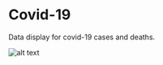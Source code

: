 # Covid-19
Data display for covid-19 cases and deaths.

![alt text](https://scitechdaily.com/images/COVID-19-Coronavirus-Map-March-18.jpg)
